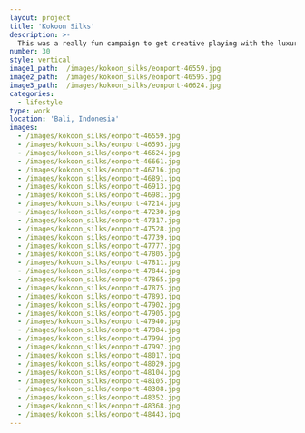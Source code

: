 ```yaml
---
layout: project
title: 'Kokoon Silks'
description: >-
  This was a really fun campaign to get creative playing with the luxury silk, creating an atmosphere of sophistication and elegance.
number: 30
style: vertical
image1_path:  /images/kokoon_silks/eonport-46559.jpg
image2_path:  /images/kokoon_silks/eonport-46595.jpg
image3_path:  /images/kokoon_silks/eonport-46624.jpg
categories:
  - lifestyle
type: work
location: 'Bali, Indonesia'
images:
  - /images/kokoon_silks/eonport-46559.jpg
  - /images/kokoon_silks/eonport-46595.jpg
  - /images/kokoon_silks/eonport-46624.jpg
  - /images/kokoon_silks/eonport-46661.jpg
  - /images/kokoon_silks/eonport-46716.jpg
  - /images/kokoon_silks/eonport-46891.jpg
  - /images/kokoon_silks/eonport-46913.jpg
  - /images/kokoon_silks/eonport-46981.jpg
  - /images/kokoon_silks/eonport-47214.jpg
  - /images/kokoon_silks/eonport-47230.jpg
  - /images/kokoon_silks/eonport-47317.jpg
  - /images/kokoon_silks/eonport-47528.jpg
  - /images/kokoon_silks/eonport-47739.jpg
  - /images/kokoon_silks/eonport-47777.jpg
  - /images/kokoon_silks/eonport-47805.jpg
  - /images/kokoon_silks/eonport-47811.jpg
  - /images/kokoon_silks/eonport-47844.jpg
  - /images/kokoon_silks/eonport-47865.jpg
  - /images/kokoon_silks/eonport-47875.jpg
  - /images/kokoon_silks/eonport-47893.jpg
  - /images/kokoon_silks/eonport-47902.jpg
  - /images/kokoon_silks/eonport-47905.jpg
  - /images/kokoon_silks/eonport-47940.jpg
  - /images/kokoon_silks/eonport-47984.jpg
  - /images/kokoon_silks/eonport-47994.jpg
  - /images/kokoon_silks/eonport-47997.jpg
  - /images/kokoon_silks/eonport-48017.jpg
  - /images/kokoon_silks/eonport-48029.jpg
  - /images/kokoon_silks/eonport-48104.jpg
  - /images/kokoon_silks/eonport-48105.jpg
  - /images/kokoon_silks/eonport-48308.jpg
  - /images/kokoon_silks/eonport-48352.jpg
  - /images/kokoon_silks/eonport-48368.jpg
  - /images/kokoon_silks/eonport-48443.jpg
---
```

